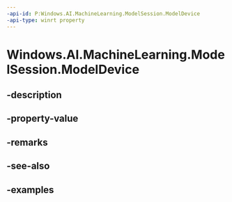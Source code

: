 ```yaml
---
-api-id: P:Windows.AI.MachineLearning.ModelSession.ModelDevice
-api-type: winrt property
---
```


<!-- Property syntax.
public ModelDevice ModelDevice { get; }
-->

# Windows.AI.MachineLearning.ModelSession.ModelDevice

## -description

## -property-value

## -remarks

## -see-also

## -examples

